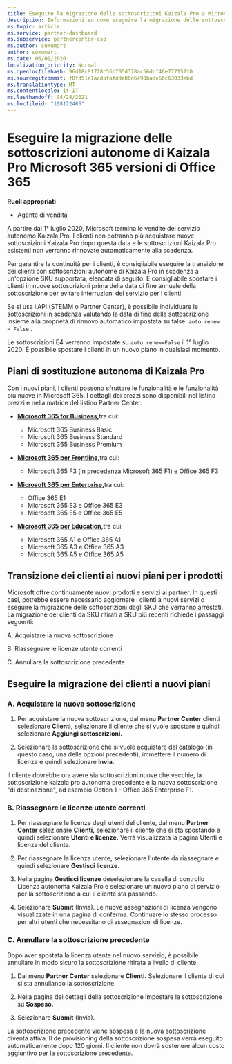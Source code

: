```yaml
---
title: Eseguire la migrazione delle sottoscrizioni Kaizala Pro a Microsoft 365
description: Informazioni su come eseguire la migrazione delle sottoscrizioni di Kaizala Pro Microsoft 365 versioni di Office 365. Per altre informazioni sulla transizione dei clienti, vedere questo articolo.
ms.topic: article
ms.service: partner-dashboard
ms.subservice: partnercenter-csp
ms.author: sukumart
author: sukumart
ms.date: 06/01/2020
localization_priority: Normal
ms.openlocfilehash: 96d18c8f728c56b705d378ac56dcf46e777157f0
ms.sourcegitcommit: f8fd51e1acdbfafdde86d6490bade66c63033ebd
ms.translationtype: MT
ms.contentlocale: it-IT
ms.lasthandoff: 04/28/2021
ms.locfileid: "108172405"
---
```

# <a name="migrate-kaizala-pro-standalone-subscriptions-to-microsoft-365-or-office-365-versions"></a>Eseguire la migrazione delle sottoscrizioni autonome di Kaizala Pro Microsoft 365 versioni di Office 365

**Ruoli appropriati**

- Agente di vendita

A partire dal 1° luglio 2020, Microsoft termina le vendite del servizio autonomo Kaizala Pro. I clienti non potranno più acquistare nuove sottoscrizioni Kaizala Pro dopo questa data e le sottoscrizioni Kaizala Pro esistenti non verranno rinnovate automaticamente alla scadenza.

Per garantire la continuità per i clienti, è consigliabile eseguire la transizione dei clienti con sottoscrizioni autonome di Kaizala Pro in scadenza a un'opzione SKU supportata, elencata di seguito. È consigliabile spostare i clienti in nuove sottoscrizioni prima della data di fine annuale della sottoscrizione per evitare interruzioni del servizio per i clienti.

Se si usa l'API (STEMM o Partner Center), è possibile individuare le sottoscrizioni in scadenza valutando la data di fine della sottoscrizione insieme alla proprietà di rinnovo automatico impostata su false: `auto renew = False` .

Le sottoscrizioni E4 verranno impostate su `auto renew=False` il 1° luglio 2020. È possibile spostare i clienti in un nuovo piano in qualsiasi momento.

## <a name="kaizala-pro-standalone-replacement-plans"></a>Piani di sostituzione autonoma di Kaizala Pro

Con i nuovi piani, i clienti possono sfruttare le funzionalità e le funzionalità più nuove in Microsoft 365. I dettagli dei prezzi sono disponibili nel listino prezzi e nella matrice del listino Partner Center.

- [**Microsoft 365 for Business,**](https://www.microsoft.com/microsoft-365/compare-all-microsoft-365-products?&activetab=tab:primaryr2)tra cui:  
   - Microsoft 365 Business Basic
   - Microsoft 365 Business Standard
   - Microsoft 365 Business Premium
    
- [**Microsoft 365 per Frontline,**](https://www.microsoft.com/microsoft-365/microsoft-365-enterprise-f3?activetab=pivot:overviewtab)tra cui:
   - Microsoft 365 F3 (in precedenza Microsoft 365 F1) e Office 365 F3
    
- [**Microsoft 365 per Enterprise,**](https://www.microsoft.com/microsoft-365/compare-microsoft-365-enterprise-plans)tra cui: 
   - Office 365 E1
   - Microsoft 365 E3 e Office 365 E3
   - Microsoft 365 E5 e Office 365 E5

- [**Microsoft 365 per Education,**](https://www.microsoft.com/education/buy-license/microsoft365)tra cui: 
    - Microsoft 365 A1 e Office 365 A1
    - Microsoft 365 A3 e Office 365 A3
    - Microsoft 365 A5 e Office 365 A5

## <a name="transition-customers-to-new-product-plans"></a>Transizione dei clienti ai nuovi piani per i prodotti

Microsoft offre continuamente nuovi prodotti e servizi ai partner. In questi casi, potrebbe essere necessario aggiornare i clienti a nuovi servizi o eseguire la migrazione delle sottoscrizioni dagli SKU che verranno arrestati. La migrazione dei clienti da SKU ritirati a SKU più recenti richiede i passaggi seguenti:

A. Acquistare la nuova sottoscrizione

B. Riassegnare le licenze utente correnti

C. Annullare la sottoscrizione precedente


## <a name="migrate-your-customers-to-new-plans"></a>Eseguire la migrazione dei clienti a nuovi piani

### <a name="a-purchase-the-new-subscription"></a>A. Acquistare la nuova sottoscrizione

1. Per acquistare la nuova sottoscrizione, dal menu **Partner Center** clienti selezionare **Clienti,** selezionare il cliente che si vuole spostare e quindi selezionare **Aggiungi sottoscrizioni.**

2. Selezionare la sottoscrizione che si vuole acquistare dal catalogo (in questo caso, una delle opzioni precedenti), immettere il numero di licenze e quindi selezionare **Invia.**

Il cliente dovrebbe ora avere sia sottoscrizioni nuove che vecchie, la sottoscrizione kaizala pro autonoma precedente e la nuova sottoscrizione "di destinazione", ad esempio Option 1 - Office 365 Enterprise F1.

### <a name="b-reassign-current-user-licenses"></a>B. Riassegnare le licenze utente correnti

1. Per riassegnare le licenze degli utenti del cliente, dal menu **Partner Center** selezionare **Clienti,** selezionare il cliente che si sta spostando e quindi selezionare **Utenti e licenze.** Verrà visualizzata la pagina Utenti e licenze del cliente.

2. Per riassegnare la licenza utente, selezionare l'utente da riassegnare e quindi selezionare **Gestisci licenze**.

3. Nella pagina **Gestisci licenze** deselezionare la casella di controllo Licenza autonoma Kaizala Pro e selezionare un nuovo piano di servizio per la sottoscrizione a cui il cliente sta passando.

4.  Selezionare **Submit** (Invia). Le nuove assegnazioni di licenza vengono visualizzate in una pagina di conferma. Continuare lo stesso processo per altri utenti che necessitano di assegnazioni di licenze.

### <a name="c-cancel-old-subscription"></a>C. Annullare la sottoscrizione precedente

Dopo aver spostata la licenza utente nel nuovo servizio, è possibile annullare in modo sicuro la sottoscrizione ritirata a livello di cliente.

1.  Dal menu **Partner Center** selezionare **Clienti.** Selezionare il cliente di cui si sta annullando la sottoscrizione.

2.  Nella pagina dei dettagli della sottoscrizione impostare la sottoscrizione su **Sospeso.**

3.  Selezionare **Submit** (Invia).

La sottoscrizione precedente viene sospesa e la nuova sottoscrizione diventa attiva. Il de provisioning della sottoscrizione sospesa verrà eseguito automaticamente dopo 120 giorni. Il cliente non dovrà sostenere alcun costo aggiuntivo per la sottoscrizione precedente.
